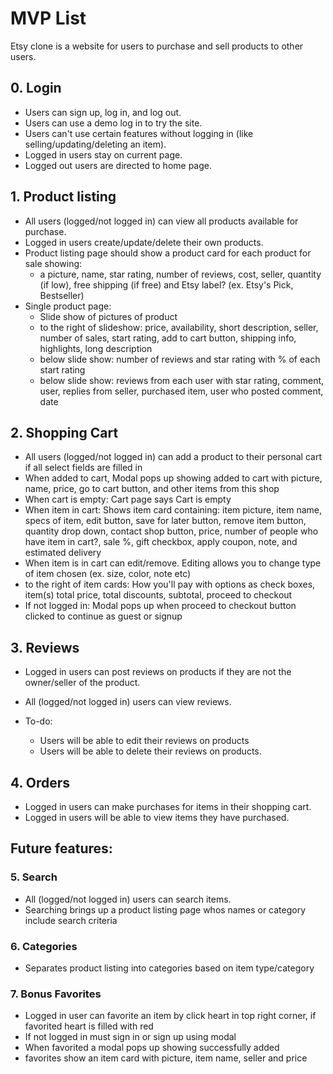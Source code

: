 # MVP List

Etsy clone is a website for users to purchase and sell products to other users.

## 0. Login

* Users can sign up, log in, and log out.
* Users can use a demo log in to try the site.
* Users can't use certain features without logging in (like selling/updating/deleting an item).
* Logged in users stay on current page.
* Logged out users are directed to home page.

## 1. Product listing

* All users (logged/not logged in) can view all products available for purchase.
* Logged in users create/update/delete their own products.
* Product listing page should show a product card for each product for sale showing:
    * a picture, name, star rating, number of reviews, cost, seller, quantity (if low), free shipping (if free) and Etsy label? (ex. Etsy's Pick, Bestseller)
* Single product page:
    * Slide show of pictures of product
    * to the right of slideshow: price, availability, short description, seller, number of sales, start rating, add to cart button, shipping info, highlights, long description
    * below slide show: number of reviews and star rating with % of each start rating
    * below slide show: reviews from each user with star rating, comment, user, replies from seller, purchased item, user who posted comment, date



## 2. Shopping Cart

* All users (logged/not logged in) can add a product to their personal cart if all select fields are filled in
* When added to cart, Modal pops up showing added to cart with picture, name, price, go to cart button, and other items from this shop
* When cart is empty: Cart page says Cart is empty
* When item in cart: Shows item card containing: item picture, item name, specs of item, edit button, save for later button, remove item button, quantity drop down, contact shop button, price, number of people who have item in cart?, sale %, gift checkbox, apply coupon, note, and estimated delivery
* When item is in cart can edit/remove. Editing allows you to change type of item chosen (ex. size, color, note etc)
* to the right of item cards: How you'll pay with options as check boxes, item(s) total price, total discounts, subtotal, proceed to checkout
* If not logged in: Modal pops up when proceed to checkout button clicked to continue as guest or signup

## 3. Reviews

* Logged in users can post reviews on products if they are not the owner/seller of the product.
* All (logged/not logged in) users can view reviews.

* To-do:
    
    * Users will be able to edit their reviews on products
    * Users will be able to delete their reviews on products.


## 4. Orders

* Logged in users can make purchases for items in their shopping cart.
* Logged in users will be able to view items they have purchased.

## Future features:

### 5. Search 

* All (logged/not logged in) users can search items.
* Searching brings up a product listing page whos names or category include search criteria


### 6. Categories 

* Separates product listing into categories based on item type/category


### 7. Bonus Favorites 

* Logged in user can favorite an item by click heart in top right corner, if favorited heart is filled with red
* If not logged in must sign in or sign up using modal
* When favorited a modal pops up showing successfully added
* favorites show an item card with picture, item name, seller and price
